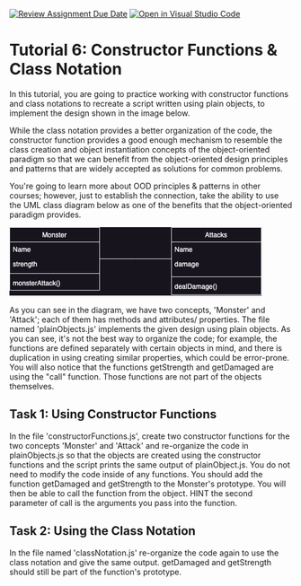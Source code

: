 [![Review Assignment Due Date](https://classroom.github.com/assets/deadline-readme-button-24ddc0f5d75046c5622901739e7c5dd533143b0c8e959d652212380cedb1ea36.svg)](https://classroom.github.com/a/s5heS2Fd)
[![Open in Visual Studio Code](https://classroom.github.com/assets/open-in-vscode-718a45dd9cf7e7f842a935f5ebbe5719a5e09af4491e668f4dbf3b35d5cca122.svg)](https://classroom.github.com/online_ide?assignment_repo_id=12889274&assignment_repo_type=AssignmentRepo)
# Tutorial 6: Constructor Functions & Class Notation

In this tutorial, you are going to practice working with constructor functions and class notations to recreate a script written using plain objects, to implement the design shown in the image below.

While the class notation provides a better organization of the code, the constructor function provides a good enough mechanism to resemble the class creation and object instantiation concepts of the object-oriented paradigm so that we can benefit from the object-oriented design principles and patterns that are widely accepted as solutions for common problems.

You're going to learn more about OOD principles & patterns in other courses; however, just to establish the connection, take the ability to use the UML class diagram below as one of the benefits that the object-oriented paradigm provides.


![](monsterAttackUML.png)

As you can see in the diagram, we have two concepts, 'Monster' and  'Attack'; each of them has methods and attributes/ properties. The file named 'plainObjects.js' implements the given design using plain objects. As you can see, it's not the best way to organize the code; for example, the functions are defined separately with certain objects in mind, and there is duplication in using creating similar properties, which could be error-prone. You will also notice that the functions getStrength and getDamaged are using the "call" function. Those functions are not part of the objects themselves.

## Task 1: Using Constructor Functions

In the file 'constructorFunctions.js', create two constructor functions for the two concepts 'Monster' and 'Attack' and re-organize the code in plainObjects.js so that the objects are created using the constructor functions and the script prints the same output of plainObject.js. You do not need to modify the code inside of any functions. You should add the function getDamaged and getStrength to the Monster's prototype. You will then be able to call the function from the object. HINT the second parameter of call is the arguments you pass into the function. 

## Task 2: Using the Class Notation

In the file named 'classNotation.js' re-organize the code again to use the class notation and give the same output. getDamaged and getStrength should still be part of the function's prototype. 


